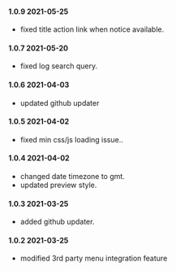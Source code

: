 #### 1.0.9 2021-05-25
* fixed title action link when notice available.

#### 1.0.7 2021-05-20
* fixed log search query.

#### 1.0.6 2021-04-03
* updated github updater

#### 1.0.5 2021-04-02
* fixed min css/js loading issue..

#### 1.0.4 2021-04-02
* changed date timezone to gmt.
* updated preview style.

#### 1.0.3 2021-03-25
* added github updater.

#### 1.0.2 2021-03-25
* modified 3rd party menu integration feature
